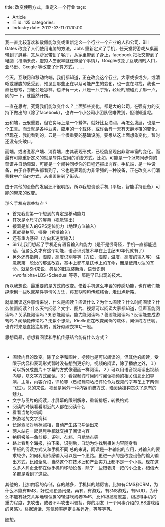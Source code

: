 title: 改变使用方式，重定义一个行业
tags:
  - Article
  - IT
id: 125
categories:
  - Industry
date: 2012-03-11 01:10:00
---

我一直比较喜欢和敬佩能改变或重新定义一个行业一个产业的人和公司，Bill Gates 改变了人们使用电脑的方法，Jobs 重新定义了手机，任天堂将游戏从桌面带到了屏幕，又从沙发带到了客厅，从家里带到了身上，facebook 把社交带到了电脑（准确来说，虚拟人生很早就在做这个事情），Google改变了互联网的入口，亚马逊、Google 等改变了计算方式，......

<!--more-->
<div dir="ltr">

今天，互联网和移动终端，我们都知道，正在改变这个行业，大家或多或少，或清晰或朦胧的感受到、预见到那些正在以及可能产生的变化，也一直在寻找，我也一直在思考，到底会是怎样。也许有一天，只是一只手指，轻轻的触碰到了那一点，刷的一下，就豁然开朗。

一直在思考，究竟我们能改变什么？上面那些变化，都是大的公司，在强有力的支持下做出的（除了facebook），也许一个小公司小团队很难做到，但谁知道呢。

云和端，云很重要，但它实际上是一个载体，就好比互联网，再怎么发展，也是一个工具。而云就是各种业务，应用的一个载体，或许会有一天有天翻地覆的变化，但现在，我能看到的，云是一个很重要的基础设施，要想从这上面想象变化，暂时还没有突破口。

而端，或者说客户端、消费端，由其表现形式，已经能呈现出非常丰富的变化。而最有可能重新定义的就是软件/应用的消费方式。比如，可能是一个冰箱同步你的菜谱并自动调温，可能是一个闹钟同步你的日程还报出内容。手机端，是一种设备，由于各家巨头都看到了，它也是表现能力非常强的一种设备，正在改变人们消费数字产品的方式，从桌面带到了街头。

由于其他的设备的发展还不很明朗，所以我想谈谈手机（平板，智能手持设备）可能的带来的改变。

那么手机有哪些特点？

*   首先我们第一个想到的肯定是移动能力
*   其次是小尺寸的屏幕（视觉输出）
*   接着是加入的GPS定位能力（地理方位输入）
*   再就是拍照、摄像（视觉输入）
*   还有重力感应（方向和速度输入）
*   Siri让我们想起了手机还有语音输入的能力（是不是很奇怪，手机一直都能通话，但这么久才有这个功能，语音识别技术早在上世纪90年代就有了）
*   另外还有指南，湿度，高度识别等等（方位，湿度，温度，高度的输入等）
注意我第一段说的那些改变，基本上都不是技术上的革命，而是使用方法的革命。就拿Siri来说，典型的旧瓶装新酒，语音识别+wolfalpha+LBS+Schedual 等等，都是早已出现的技术。

所以我想说，最重要的是方式的改变。借着手机这么丰富的传感功能，也许我们能探索到一些改变某件事情的方法，将互联网和传统结合，走出点新路。

就拿阅读这件事情来说，什么是阅读？阅读什么？为什么阅读？什么时间阅读？什么位置阅读？什么天气阅读？文字、图片、视频可以阅读大家都知道，但声音能阅读吗？关系能阅读吗？知识能阅读，能力能阅读吗？善恶能阅读吗？阅读能变成游戏吗？阅读能传递吗？无数个想法。Kindle正在改变阅读的载体，阅读的方法呢，也许将来是直接注射的，就好似嫁衣神功一般。

思想风暴，想想看阅读和手机传感结合能有什么方式？

&nbsp;

*   阅读内容的改变。除了文字和图片，视频也是可以阅读的，但其他的阅读，受限于内容和表现形式暂时没有想到更好的。视频的阅读，除了播放之外，１）可以拆分成图片＋字幕的方式像漫画一样阅读。２）可以用语音视频读出视频内容，以文字方式阅读。３）看视频的时候同时阅读视频的相关信息比如导演，主演，内容介绍，评论等（已经有网站把评论作为视频的字幕在上下两侧飞过）。总的来说，视频是另外一种内容消费方式，和阅读挂钩丧失了原有的魅力。
*   文字与图片的阅读，小屏幕的限制解除，重新排版，转换格式
*   阅读的时候看看附近的人都在阅读什么
*   看看当地的新闻
*   旅游地的文字资料
*   长途驾驶对地标照相，自动产生路书并读出来
*   两人站在一起晃晃手机就交换了阅读内容
*   拍摄报纸一角剪报，识别，存档，日期地点等
*   路上看到个海报，拍下来，识别后，自动为你找到相关内容随身看
*   平板的阅读方式又和手机不同
总的来说，阅读是一种输出的应用，对输入的要求较少，如何利用传感输入可以是一个思路。更进一步的是改变设备的输入输出方式，比如全息，当然这个在技术上和产业实力上都不是一个小事。现在这么多人和企业都在做手机和移动设备，除了一些跟着捞一把的小企业，相信大多都是看到了这些。

其他的，比如内容的存储，存的越多，手机抖的越厉害。比如有CMS和CRM，为什么不能有RMS，好过现在通讯录。再有，有游戏，有SNS游戏，有MUD，为什么不能有社交关系地理位置的轻游戏或者RMS，比如根据高度差，根据甩手机的重力程度，来攻击，或者不叫攻击叫骚扰，你的朋友（一个同事介绍的LBS游戏给的灵感）。根据通话、短信频率确定关系远近，等等等等。

随想。

</div>
